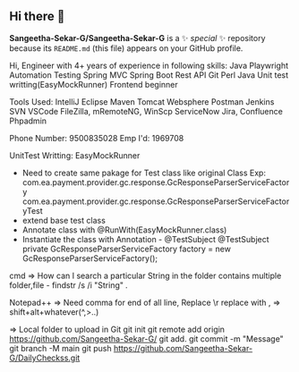 ## Hi there 👋

**Sangeetha-Sekar-G/Sangeetha-Sekar-G** is a ✨ _special_ ✨ repository because its `README.md` (this file) appears on your GitHub profile.


Hi, Engineer with 4+ years of experience in following skills:
Java 
Playwright Automation Testing
Spring MVC
Spring Boot
Rest API
Git
Perl
Java Unit test writting(EasyMockRunner)
Frontend beginner

Tools Used:
IntelliJ
Eclipse
Maven
Tomcat
Websphere
Postman
Jenkins
SVN
VSCode
FileZilla, mRemoteNG, WinScp
ServiceNow
Jira, Confluence
Phpadmin

Phone Number: 9500835028
Emp I'd: 1969708



UnitTest Writting: EasyMockRunner
- Need to create same pakage for Test class like original Class
Exp:
com.ea.payment.provider.gc.response.GcResponseParserServiceFactory
com.ea.payment.provider.gc.response.GcResponseParserServiceFactoryTest
- extend base test class 
- Annotate class with @RunWith(EasyMockRunner.class)
- Instantiate the class with Annotation - @TestSubject
	@TestSubject
    private GcResponseParserServiceFactory factory = new GcResponseParserServiceFactory();

cmd
=> How can I search a particular String in the folder contains multiple folder,file - findstr /s /i "String" *.*

Notepad++
=> Need comma for end of all line, Replace \r replace with ,
=> shift+alt+whatever(^,>..)



=> Local folder to upload in Git
git init
git remote add origin https://github.com/Sangeetha-Sekar-G/
git add.
git commit -m "Message"
git branch -M main
git push https://github.com/Sangeetha-Sekar-G/DailyCheckss.git


